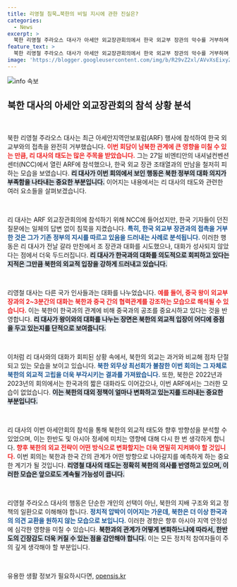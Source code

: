 ```yaml
---
title: 리영철 침묵…북한의 비밀 지시에 관한 진실은?
categories:
  - News
excerpt: >
  북한 리영철 주라오스 대사가 아세안 외교장관회의에서 한국 외교부 장관의 악수를 거부하며 뒷짐을 지고 무대응에 일관했다. 중국과의 대화는 시도한 반면, 한국과의 접촉은 강하게 피하는 모습이 포착돼 그 배경에 궁금증이 증폭되고 있다.
feature_text: >
  북한 리영철 주라오스 대사가 아세안 외교장관회의에서 한국 외교부 장관의 악수를 거부하며 뒷짐을 지고 무대응에 일관했다. 중국과의 대화는 시도한 반면, 한국과의 접촉은 강하게 피하는 모습이 포착돼 그 배경에 궁금증이 증폭되고 있다.
image: 'https://blogger.googleusercontent.com/img/b/R29vZ2xl/AVvXsEixyZcFfHzMRdzZMjFBmAUKJYCLCGyLL1o632UiGVXcaFdKo_bkvkuCioo0uUKlGfBVcT3P84aROyZIXSBEx3Aw5nCQ3pTgDom1WDC4m8eifvWiAmWEEVb4x6G_l8C0QH225ldMjyaFvpxGEBGNO37VmDTDMHGhJPq73UglMfDca1-0aw/s1600/blogspot.png'
---
```


<p><img src="https://blogger.googleusercontent.com/img/b/R29vZ2xl/AVvXsEixyZcFfHzMRdzZMjFBmAUKJYCLCGyLL1o632UiGVXcaFdKo_bkvkuCioo0uUKlGfBVcT3P84aROyZIXSBEx3Aw5nCQ3pTgDom1WDC4m8eifvWiAmWEEVb4x6G_l8C0QH225ldMjyaFvpxGEBGNO37VmDTDMHGhJPq73UglMfDca1-0aw/s1600/blogspot.png" alt="info 속보" /></p>

<h2 data-ke-size="size26">북한 대사의 아세안 외교장관회의 참석 상황 분석</h2>

<p data-ke-size="size16">&nbsp;</p>

<p>북한 리영철 주라오스 대사는 최근 아세안지역안보포럼(ARF) 행사에 참석하여 한국 외교부와의 접촉을 완전히 거부했습니다. <b><span style="color: #ee2323;">이번 회담이 남북한 관계에 큰 영향을 미칠 수 있는 만큼, 리 대사의 태도는 많은 주목을 받았습니다.</span></b> 그는 27일 비엔티안의 내셔널컨벤션센터(NCC)에서 열린 ARF에 참석했으나, 한국 외교 장관 조태열과의 만남을 철저히 피하는 모습을 보였습니다. <b><span style="background-color: #21538527;">리 대사가 이번 회의에서 보인 행동은 북한 정부의 대화 의지가 부족함을 나타내는 중요한 부분입니다.</span></b> 이어지는 내용에서는 리 대사의 태도와 관련한 여러 요소들을 살펴보겠습니다.</p>

<p data-ke-size="size16">&nbsp;</p>

<p>리 대사는 ARF 외교장관회의에 참석하기 위해 NCC에 들어섰지만, 한국 기자들이 던진 질문에는 일체의 답변 없이 침묵을 지켰습니다. <b><span style="color: #1a5490;">특히, 한국 외교부 장관과의 접촉을 거부한 것은 그가 기존 정부의 지시를 따르고 있음을 드러내는 사례로 분석됩니다.</span></b> 이러한 행동은 리 대사가 전날 갈라 만찬에서 조 장관과 대화를 시도했으나, 대화가 성사되지 않았다는 점에서 더욱 두드러집니다. <b><span style="background-color: #21538527;">리 대사가 한국과의 대화를 의도적으로 회피하고 있다는 지적은 그만큼 북한의 외교적 입장을 강하게 드러내고 있습니다.</span></b></p>

<p data-ke-size="size16">&nbsp;</p>

<p>리영철 대사는 다른 국가 인사들과는 대화를 나누었습니다. <b><span style="color: #ee2323;">예를 들어, 중국 왕이 외교부장과의 2~3분간의 대화는 북한과 중국 간의 협력관계를 강조하는 모습으로 해석될 수 있습니다.</span></b> 이는 북한이 한국과의 관계에 비해 중국과의 공조를 중요시하고 있다는 것을 반영합니다. <b><span style="background-color: #21538527;">리 대사가 왕이와의 대화를 나누는 장면은 북한의 외교적 입장이 어디에 중점을 두고 있는지를 단적으로 보여줍니다.</span></b></p>

<p data-ke-size="size16">&nbsp;</p>

<p>이처럼 리 대사와의 대화가 회피된 상황 속에서, 북한의 외교는 과거와 비교해 점차 단절되고 있는 모습을 보이고 있습니다. <b><span style="color: #1a5490;">북한 외무상 최선희가 불참한 이번 회의는 그 자체로 북한의 외교적 고립을 더욱 부각시키는 결과를 가져왔습니다.</span></b> 또한, 북한은 2022년과 2023년의 회의에서는 한국과의 짧은 대화라도 이어갔으나, 이번 ARF에서는 그러한 모습이 없었습니다. <b><span style="background-color: #21538527;">이는 북한의 대외 정책이 얼마나 변화하고 있는지를 드러내는 중요한 부분입니다.</span></b></p>

<p data-ke-size="size16">&nbsp;</p>

<p>리 대사의 이번 아세안회의 참석을 통해 북한의 외교적 태도와 향후 방향성을 분석할 수 있었으며, 이는 한반도 및 아시아 정세에 미치는 영향에 대해 다시 한 번 생각하게 합니다. <b><span style="color: #ee2323;">향후 북한의 외교 전략이 어떤 방식으로 변화할지는 더욱 면밀히 지켜봐야 할 것입니다.</span></b> 이번 회의는 북한과 한국 간의 관계가 어떤 방향으로 나아갈지를 예측하게 하는 중요한 계기가 될 것입니다. <b><span style="background-color: #21538527;">리영철 대사의 태도는 정확히 북한의 의사를 반영하고 있으며, 이러한 모습은 앞으로도 계속될 가능성이 큽니다.</span></b></p>

<p data-ke-size="size16">&nbsp;</p>

<p>리영철 주라오스 대사의 행동은 단순한 개인의 선택이 아닌, 북한의 지배 구조와 외교 정책의 일환으로 이해해야 합니다. <b><span style="color: #1a5490;">정치적 압박이 이어지는 가운데, 북한은 더 이상 한국과의 의견 교환을 원하지 않는 모습으로 보입니다.</span></b> 이러한 경향은 향후 아시아 지역 안정성에 심각한 영향을 미칠 수 있습니다. <b><span style="background-color: #21538527;">북한과의 관계가 어떻게 변화하느냐에 따라서, 한반도의 긴장감도 더욱 커질 수 있는 점을 감안해야 합니다.</span></b> 이는 모든 정치적 참여자들이 주의 깊게 생각해야 할 부분입니다.</p>

<p data-ke-size="size16">&nbsp;</p>
유용한 생활 정보가 필요하시다면, <a href="https://opensis.kr" rel="dofollow">opensis.kr</a>


